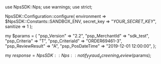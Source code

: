 use NpsSDK::Nps;
use warnings;
use strict;

NpsSDK::Configuration::configure( 
    environment => $NpsSDK::Constants::SANDBOX_ENV,
    secret_key => "_YOUR_SECRET_KEY_",
    sanitize => 1 
    );

my $params = {
    "psp_Version" => "2.2",
    "psp_MerchantId" => "sdk_test",
    "psp_Criteria" => "T",
    "psp_CriteriaId" => "ORDER69461-3",
    "psp_ReviewResult" => "A",
    "psp_PosDateTime" => "2019-12-01 12:00:00",
};

my $response = NpsSDK::Nps::notify_fraud_screening_review($params);